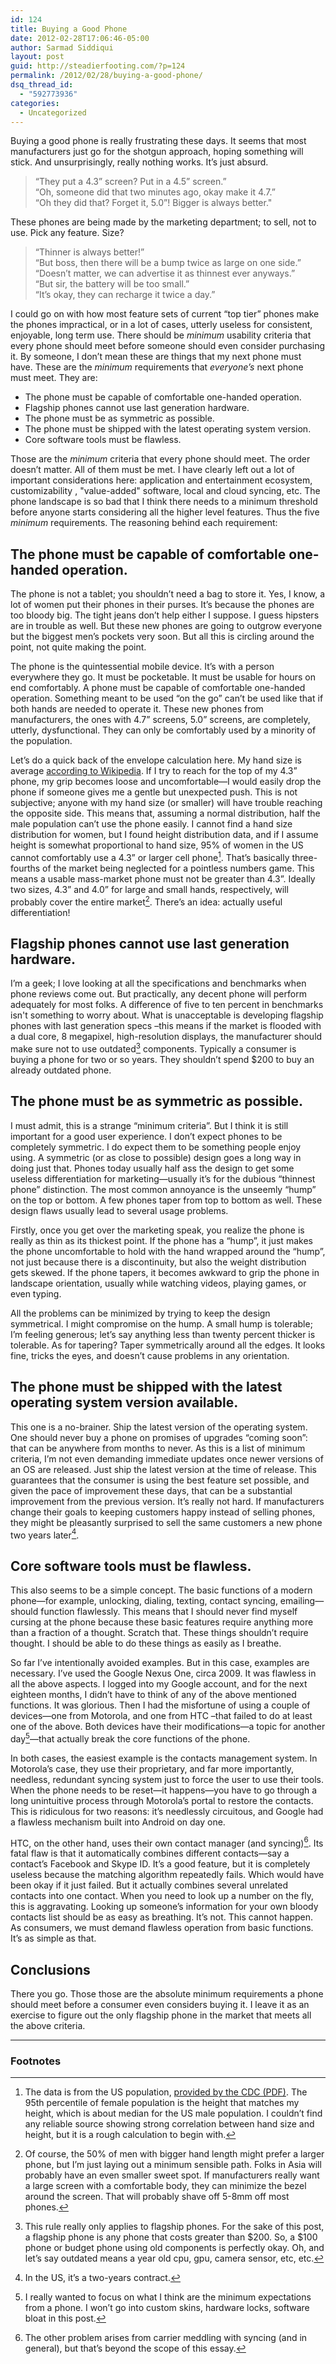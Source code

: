 ```yaml
---
id: 124
title: Buying a Good Phone
date: 2012-02-28T17:06:46-05:00
author: Sarmad Siddiqui
layout: post
guid: http://steadierfooting.com/?p=124
permalink: /2012/02/28/buying-a-good-phone/
dsq_thread_id:
  - "592773936"
categories:
  - Uncategorized
---
```

Buying a good phone is really frustrating these days. It seems that most manufacturers just go for the shotgun approach, hoping something will stick. And unsurprisingly, really nothing works. It’s just absurd.

>“They put a 4.3” screen? Put in a 4.5” screen.”
><br/>“Oh, someone did that two minutes ago, okay make it 4.7.”
><br/>“Oh they did that? Forget it, 5.0”! Bigger is always better."

These phones are being made by the marketing department; to sell, not to use. Pick any feature. Size?

>“Thinner is always better!”
><br/>“But boss, then there will be a bump twice as large on one side.”
><br/>“Doesn’t matter, we can advertise it as thinnest ever anyways.”
><br/>“But sir, the battery will be too small.”
><br/>“It’s okay, they can recharge it twice a day.”

I could go on with how most feature sets of current “top tier” phones make the phones impractical, or in a lot of cases, utterly useless for consistent, enjoyable, long term use. There should be *minimum* usability criteria that every phone should meet before someone should even consider purchasing it. By someone, I don’t mean these are things that my next phone must have. These are the *minimum* requirements that *everyone’s* next phone must meet. They are:

* The phone must be capable of comfortable one-handed operation.
* Flagship phones cannot use last generation hardware.
* The phone must be as symmetric as possible.
* The phone must be shipped with the latest operating system version.
* Core software tools must be flawless.

Those are the *minimum* criteria that every phone should meet. The order doesn’t matter. All of them must be met. I have clearly left out a lot of important considerations here: application and entertainment ecosystem, customizability , "value-added" software, local and cloud syncing, etc. The phone landscape is so bad that I think there needs to a minimum threshold before anyone starts considering all the higher level features. Thus the five *minimum* requirements. The reasoning behind each requirement:

## The phone must be capable of comfortable one-handed operation.

The phone is not a tablet; you shouldn’t need a bag to store it. Yes, I know, a lot of women put their phones in their purses. It’s because the phones are too bloody big. The tight jeans don’t help either I suppose. I guess hipsters are in trouble as well. But these new phones are going to outgrow everyone but the biggest men’s pockets very soon. But all this is circling around the point, not quite making the point.

The phone is the quintessential mobile device. It’s with a person everywhere they go. It must be pocketable. It must be usable for hours on end comfortably. A phone must be capable of comfortable one-handed operation. Something meant to be used “on the go” can’t be used like that if both hands are needed to operate it. These new phones from manufacturers, the ones with 4.7” screens, 5.0” screens, are completely, utterly, dysfunctional. They can only be comfortably used by a minority of the population.

Let’s do a quick back of the envelope calculation here. My hand size is average <a title="Wikipidea: Hand" href="https://en.wikipedia.org/wiki/Hand#Sexual_dimorphism" target="_blank">according to Wikipedia</a>. If I try to reach for the top of my 4.3” phone, my grip becomes loose and uncomfortable—I would easily drop the phone if someone gives me a gentle but unexpected push. This is not subjective; anyone with my hand size (or smaller) will have trouble reaching the opposite side. This means that, assuming a normal distribution, half the male population can’t use the phone easily. I cannot find a hand size distribution for women, but I found height distribution data, and if I assume height is somewhat proportional to hand size, 95% of women in the US cannot comfortably use a 4.3” or larger cell phone[^1]. That’s basically three-fourths of the market being neglected for a pointless numbers game. This means a usable mass-market phone must not be greater than 4.3”. Ideally two sizes, 4.3” and 4.0” for large and small hands, respectively, will probably cover the entire market[^2]. There’s an idea: actually useful differentiation!

## Flagship phones cannot use last generation hardware.

I’m a geek; I love looking at all the specifications and benchmarks when phone reviews come out. But practically, any decent phone will perform adequately for most folks. A difference of five to ten percent in benchmarks isn't something to worry about. What is unacceptable is developing flagship phones with last generation specs –this means if the market is flooded with a dual core, 8 megapixel, high-resolution displays, the manufacturer should make sure not to use outdated[^3] components. Typically a consumer is buying a phone for two or so years. They shouldn’t spend $200 to buy an already outdated phone.

## The phone must be as symmetric as possible.

I must admit, this is a strange “minimum criteria”. But I think it is still important for a good user experience. I don’t expect phones to be completely symmetric. I do expect them to be something people enjoy using. A symmetric (or as close to possible) design goes a long way in doing just that. Phones today usually half ass the design to get some useless differentiation for marketing—usually it’s for the dubious “thinnest phone” distinction. The most common annoyance is the unseemly “hump” on the top or bottom. A few phones taper from top to bottom as well. These design flaws usually lead to several usage problems.

Firstly, once you get over the marketing speak, you realize the phone is really as thin as its thickest point. If the phone has a “hump”, it just makes the phone uncomfortable to hold with the hand wrapped around the “hump”, not just because there is a discontinuity, but also the weight distribution gets skewed. If the phone tapers, it becomes awkward to grip the phone in landscape orientation, usually while watching videos, playing games, or even typing.

All the problems can be minimized by trying to keep the design symmetrical. I might compromise on the hump. A small hump is tolerable; I’m feeling generous; let’s say anything less than twenty percent thicker is tolerable. As for tapering? Taper symmetrically around all the edges. It looks fine, tricks the eyes, and doesn’t cause problems in any orientation.

## The phone must be shipped with the latest operating system version available.

This one is a no-brainer. Ship the latest version of the operating system. One should never buy a phone on promises of upgrades “coming soon”: that can be anywhere from months to never. As this is a list of minimum criteria, I’m not even demanding immediate updates once newer versions of an OS are released. Just ship the latest version at the time of release. This guarantees that the consumer is using the best feature set possible, and given the pace of improvement these days, that can be a substantial improvement from the previous version. It’s really not hard. If manufacturers change their goals to keeping customers happy instead of selling phones, they might be pleasantly surprised to sell the same customers a new phone two years later[^4].

## Core software tools must be flawless.

This also seems to be a simple concept. The basic functions of a modern phone—for example, unlocking, dialing, texting, contact syncing, emailing—should function flawlessly. This means that I should never find myself cursing at the phone because these basic features require anything more than a fraction of a thought. Scratch that. These things shouldn’t require thought. I should be able to do these things as easily as I breathe.

So far I’ve intentionally avoided examples. But in this case, examples are necessary. I’ve used the Google Nexus One, circa 2009. It was flawless in all the above aspects. I logged into my Google account, and for the next eighteen months, I didn’t have to think of any of the above mentioned functions. It was glorious. Then I had the misfortune of using a couple of devices—one from Motorola, and one from HTC –that failed to do at least one of the above. Both devices have their modifications—a topic for another day[^5]—that actually break the core functions of the phone.

In both cases, the easiest example is the contacts management system. In Motorola’s case, they use their proprietary, and far more importantly, needless, redundant syncing system just to force the user to use their tools. When the phone needs to be reset—it happens—you have to go through a long unintuitive process through Motorola’s portal to restore the contacts. This is ridiculous for two reasons: it’s needlessly circuitous, and Google had a flawless mechanism built into Android on day one.

HTC, on the other hand, uses their own contact manager (and syncing)[^6]. Its fatal flaw is that it automatically combines different contacts—say a contact’s Facebook and Skype ID. It’s a good feature, but it is completely useless because the matching algorithm repeatedly fails. Which would have been okay if it just failed. But it actually combines several unrelated contacts into one contact. When you need to look up a number on the fly, this is aggravating. Looking up someone’s information for your own bloody contacts list should be as easy as breathing. It’s not. This cannot happen. As consumers, we must demand flawless operation from basic functions. It’s as simple as that.

## Conclusions

There you go. Those those are the absolute minimum requirements a phone should meet before a consumer even considers buying it. I leave it as an exercise to figure out the only flagship phone in the market that meets all the above criteria.

--------

### Footnotes
[^1]: The data is from the US population, <a title="CDC report" href="http://www.cdc.gov/nchs/data/nhsr/nhsr010.pdf" target="_blank">provided by the CDC (PDF)</a>. The 95th percentile of female population is the height that matches my height, which is about median for the US male population. I couldn’t find any reliable source showing strong correlation between hand size and height, but it is a rough calculation to begin with.

[^2]: Of course, the 50% of men with bigger hand length might prefer a larger phone, but I’m just laying out a minimum sensible path. Folks in Asia will probably have an even smaller sweet spot. If manufacturers really want a large screen with a comfortable body, they can minimize the bezel around the screen. That will probably shave off 5-8mm off most phones.

[^3]: This rule really only applies to flagship phones. For the sake of this post, a flagship phone is any phone that costs greater than $200. So, a $100 phone or budget phone using old components is perfectly okay. Oh, and let’s say outdated means a year old cpu, gpu, camera sensor, etc, etc.

[^4]: In the US, it’s a two-years contract.

[^5]: I really wanted to focus on what I think are the minimum expectations from a phone. I won’t go into custom skins, hardware locks, software bloat in this post.

[^6]: The other problem arises from carrier meddling with syncing (and in general), but that’s beyond the scope of this essay.
